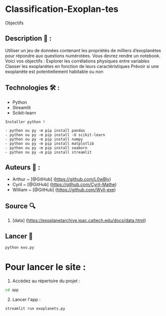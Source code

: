 # Classification-Exoplan-tes



Objectifs

## Description 📝 :

Utiliser un jeu de données contenant les propriétés de milliers d’exoplanètes pour  répondre aux questions numérotées. Vous devrez rendre un notebook. Voici vos objectifs :
Explorer les corrélations physiques entre variables
Classer les exoplanètes en fonction de leurs caractéristiques
Prévoir si une exoplanète est potentiellement habitable ou non


## Technologies 🛠️ :

- Python
- Streamlit
- Scikit-learn

```
Installer python !

- python ou py -m pip install pandas
- python ou py -m pip install -U scikit-learn
- python ou py -m pip install numpy
- python ou py -m pip install matplotlib
- python ou py -m pip install seaborn
- python ou py -m pip install streamlit

```

## Auteurs 🙇 :

- Arthur ~ [@GitHub] (https://github.com/L0wBly)
- Cyril ~ [@GitHub] (https://github.com/Cyril-Mathe)
- William ~ [@GitHub] (https://github.com/Wyll-exe)
  

## Source 🔍️

1. [data] (https://exoplanetarchive.ipac.caltech.edu/docs/data.html)


## Lancer 🚀

```
python exo.py

```

# Pour lancer le site :

1. Accédez au répertoire du projet :
```bash
cd app

```

2. Lancer l'app :
```bash
streamlit run exoplanets.py

```
